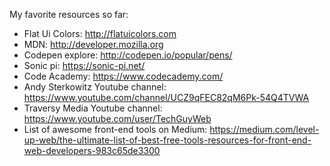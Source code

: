 My favorite resources so far:

- Flat Ui Colors: http://flatuicolors.com
- MDN: http://developer.mozilla.org
- Codepen explore: http://codepen.io/popular/pens/
- Sonic  pi: https://sonic-pi.net/
- Code Academy: https://www.codecademy.com/
- Andy Sterkowitz Youtube channel: https://www.youtube.com/channel/UCZ9qFEC82qM6Pk-54Q4TVWA
- Traversy Media Youtube channel: https://www.youtube.com/user/TechGuyWeb
- List of awesome front-end tools on Medium: https://medium.com/level-up-web/the-ultimate-list-of-best-free-tools-resources-for-front-end-web-developers-983c65de3300

